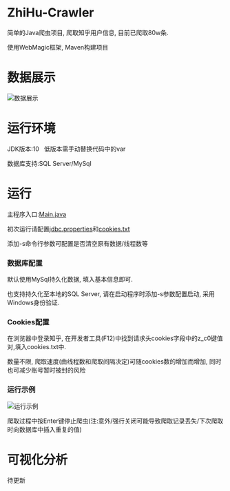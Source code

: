 # ZhiHu-Crawler
简单的Java爬虫项目, 爬取知乎用户信息, 目前已爬取80w条.

使用WebMagic框架, Maven构建项目

# 数据展示
![数据展示](https://github.com/Sword-And-Rose/ZhiHu-Crawler/blob/master/img/%E6%95%B0%E6%8D%AE%E5%B1%95%E7%A4%BA.png)

# 运行环境
JDK版本:10   低版本需手动替换代码中的var

数据库支持:SQL Server/MySql

# 运行
主程序入口:[Main.java](https://github.com/Sword-And-Rose/ZhiHu-Crawler/blob/master/src/main/java/Crawler/Main.java)

初次运行请配置[jdbc.properties](https://github.com/Sword-And-Rose/ZhiHu-Crawler/blob/master/config/jdbc.properties)和[cookies.txt](https://github.com/Sword-And-Rose/ZhiHu-Crawler/blob/master/config/cookies.txt)

添加-s命令行参数可配置是否清空原有数据/线程数等

### 数据库配置
默认使用MySql持久化数据, 填入基本信息即可.

也支持持久化至本地的SQL Server, 请在启动程序时添加-s参数配置启动, 采用Windows身份验证.

### Cookies配置
在浏览器中登录知乎, 在开发者工具(F12)中找到请求头cookies字段中的z_c0键值对,填入cookies.txt中.

数量不限, 爬取速度(由线程数和爬取间隔决定)可随cookies数的增加而增加, 同时也可减少账号暂时被封的风险

### 运行示例
![运行示例](https://github.com/Sword-And-Rose/ZhiHu-Crawler/blob/master/img/%E8%BF%90%E8%A1%8C%E7%A4%BA%E4%BE%8B.png)

爬取过程中按Enter键停止爬虫(注:意外/强行关闭可能导致爬取记录丢失/下次爬取时向数据库中插入重复的值)
# 可视化分析
待更新
